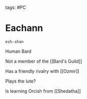 tags: #PC 

# Eachann
```
esh-shan
```

Human Bard

Not a member of the [[Bard's Guild]]

Has a friendly rivalry with [[Ozmir]]

Plays the lute?

Is learning Orcish from [[Shedatha]]
